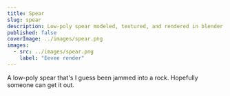 ```yaml
---
title: Spear
slug: spear
description: Low-poly spear modeled, textured, and rendered in blender.
published: false
coverImage: ../images/spear.png
images:
  - src: ../images/spear.png
    label: "Eevee render"
---
```


A low-poly spear that's I guess been jammed into a rock. Hopefully someone can get it out.
